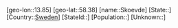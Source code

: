 ﻿---
location: [58.38,13.85]
type: City
tags:
- geo/City


SpocWebEntityId: 34315
isDeleted: false
confidential: public

---
[geo-lon::13.85]
[geo-lat::58.38]
[name::Skoevde]
[State::]
[Country::[Sweden](geo/Continent/Europe/Sweden.md)]
[StateId::]
[Population::]
[Unknown::]

